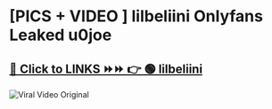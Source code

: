 
 # [PICS + VIDEO ] lilbeliini Onlyfans Leaked u0joe

## <h2><a href="https://clipsfans.com/lilbeliini&ref=git">🔗 Click to LINKS ⏩⏩ 👉 🟢 lilbeliini </a></h2>

<a href="https://clipsfans.com/lilbeliini&ref=git" rel="nofollow" data-target="animated-image.originalLink"><img src="https://i.ibb.co.com/xMMVF88/686577567.gif" alt="Viral Video Original" style="max-width: 100%; display: inline-block;" data-target="animated-image.originalImage"></a>

